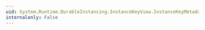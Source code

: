 ```yaml
---
uid: System.Runtime.DurableInstancing.InstanceKeyView.InstanceKeyMetadataConsistency
internalonly: False
---
```

